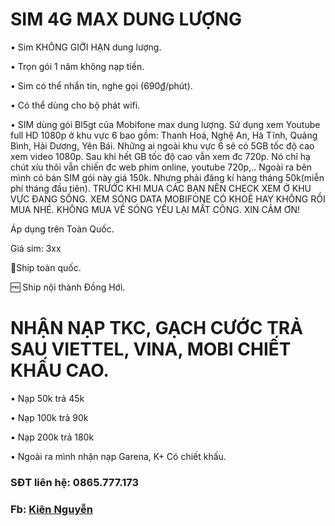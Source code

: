 
# SIM 4G MAX DUNG LƯỢNG
•	Sim KHÔNG GIỚI HẠN dung lượng.

•	Trọn gói 1 năm không nạp tiền.

•	Sim có thể nhắn tin, nghe gọi (690₫/phút).

•	Có thể dùng cho bộ phát wifi.

•       SIM dùng gói Bl5gt của Mobifone max dung lượng. Sử dụng xem Youtube full HD 1080p ở khu vực 6 bao gồm: Thanh Hoá, Nghệ An, Hà Tĩnh, Quảng Bình, Hải Dương, Yên Bái. Những ai ngoài khu vực 6 sẽ có 5GB tốc độ cao xem video 1080p. Sau khi hết GB tốc độ cao vẫn xem đc 720p. Nó chỉ hạ chút xíu thôi vẫn chiến đc web phim online, youtube 720p,.. Ngoài ra bên mình có bán SIM gói này giá 150k. Nhưng phải đăng kí hàng tháng 50k(miễn phí tháng đầu tiên).
TRƯỚC KHI MUA CÁC BẠN NÊN CHECK XEM Ở KHU VỰC ĐANG SỐNG. XEM SÓNG DATA MOBIFONE CÓ KHOẺ HAY KHÔNG RỒI MUA NHÉ. KHÔNG MUA VỀ SÓNG YẾU LẠI MẤT CÔNG. XIN CẢM ƠN!

Áp dụng trên Toàn Quốc.

Giá sim: 3xx

🚀Ship toàn quốc.

🆓 Ship nội thành Đồng Hới.

# NHẬN NẠP TKC, GẠCH CƯỚC TRẢ SAU VIETTEL, VINA, MOBI CHIẾT KHẤU CAO. 

•	Nạp 50k trả 45k

•	Nạp 100k trả 90k

•	Nạp 200k trả 180k

•	Ngoài ra mình nhận nạp Garena, K+ Có chiết khấu.

### SĐT liên hệ: 0865.777.173

### Fb: [Kiên Nguyễn](facebook.com/kien.qb)
